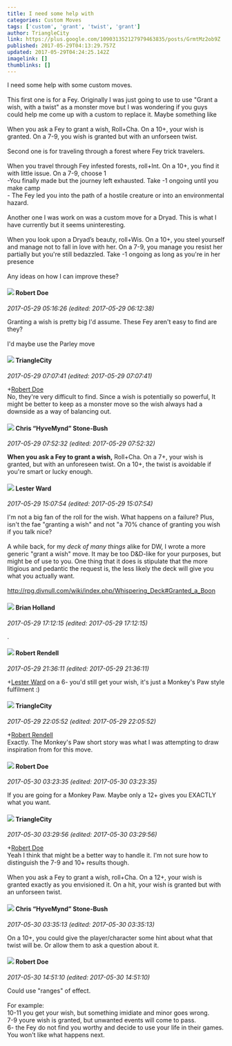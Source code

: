 ```yaml
---
title: I need some help with
categories: Custom Moves
tags: ['custom', 'grant', 'twist', 'grant']
author: TriangleCity
link: https://plus.google.com/109031352127979463835/posts/GrmtMz2ob9Z
published: 2017-05-29T04:13:29.757Z
updated: 2017-05-29T04:24:25.142Z
imagelink: []
thumblinks: []
---
```


I need some help with some custom moves.<br /><br />This first one is for a Fey. Originally I was just going to use to use &quot;Grant a wish, with a twist&quot; as a monster move but I was wondering if you guys could help me come up with a custom to replace it. Maybe something like<br /><br />When you ask a Fey to grant a wish, Roll+Cha. On a 10+, your wish is granted. On a 7-9, you wish is granted but with an unforseen twist. <br /><br />Second one is for traveling through a forest where Fey trick travelers. <br /><br />When you travel through Fey infested forests, roll+Int. On a 10+, you find it with little issue. On a 7-9, choose 1<br />-You finally made but the journey left exhausted. Take -1 ongoing until you make camp<br />- The Fey led you into the path of a hostile creature or into an environmental hazard.<br /><br />Another one I was work on was a custom move for a Dryad. This is what I have currently but it seems uninteresting.<br /><br /> When you look upon a Dryad’s beauty, roll+Wis. On a 10+, you steel yourself and manage not to fall in love with her. On a 7-9, you manage you resist her partially but you&#39;re still bedazzled. Take -1 ongoing as long as you&#39;re in her presence<br /><br />Any ideas on how I can improve these? 
<div id='comment z12gh1oywwjrxbtuy22qjdib5n2hyt1pj04'>
  <h4><img src='{{site.baseurl}}//images/avatars/105487846931822189120_photo.jpg'> Robert Doe</h4>
      <p><cite>2017-05-29 05:16:26 (edited: 2017-05-29 06:12:38)</cite></p>
        <p>Granting a wish is pretty big I&#39;d assume.  These Fey aren&#39;t easy to find are they?<br /><br />I&#39;d maybe use the Parley move</p>
</div>
        

<div id='comment z12gh1oywwjrxbtuy22qjdib5n2hyt1pj04'>
  <h4><img src='{{site.baseurl}}//images/avatars/109031352127979463835_photo.jpg'> TriangleCity</h4>
      <p><cite>2017-05-29 07:07:41 (edited: 2017-05-29 07:07:41)</cite></p>
        <p><span class="proflinkWrapper"><span class="proflinkPrefix">+</span><a class="proflink" href="https://plus.google.com/105487846931822189120" oid="105487846931822189120">Robert Doe</a></span> <br />No, they&#39;re very difficult to find. Since a wish is potentially so powerful, It might be better to keep as a monster move so the wish always had a downside as a way of balancing out.</p>
</div>
        

<div id='comment z12gh1oywwjrxbtuy22qjdib5n2hyt1pj04'>
  <h4><img src='{{site.baseurl}}//images/avatars/108053817066303198241_photo.jpg'> Chris “HyveMynd” Stone-Bush</h4>
      <p><cite>2017-05-29 07:52:32 (edited: 2017-05-29 07:52:32)</cite></p>
        <p><b>When you ask a Fey to grant a wish,</b> Roll+Cha. On a 7+, your wish is granted, but with an unforeseen twist. On a 10+, the twist is avoidable if you&#39;re smart or lucky enough.</p>
</div>
        

<div id='comment z12gh1oywwjrxbtuy22qjdib5n2hyt1pj04'>
  <h4><img src='{{site.baseurl}}//images/avatars/108131264929529993281_photo.jpg'> Lester Ward</h4>
      <p><cite>2017-05-29 15:07:54 (edited: 2017-05-29 15:07:54)</cite></p>
        <p>I&#39;m not a big fan of the roll for the wish. What happens on a failure? Plus, isn&#39;t the fae &quot;granting a wish&quot; and not &quot;a 70% chance of granting you wish if you talk nice?<br /><br />A while back, for my <i>deck of many things</i> alike for DW, I wrote a more generic &quot;grant a wish&quot; move. It may be too D&amp;D-like for your purposes, but might be of use to you. One thing that it does is stipulate that the more litigious and pedantic the request is, the less likely the deck will give you what you actually want.<br /><br /><a href="http://rpg.divnull.com/wiki/index.php/Whispering_Deck#Granted_a_Boon" class="ot-anchor">http://rpg.divnull.com/wiki/index.php/Whispering_Deck#Granted_a_Boon</a></p>
</div>
        

<div id='comment z12gh1oywwjrxbtuy22qjdib5n2hyt1pj04'>
  <h4><img src='{{site.baseurl}}//images/avatars/101824580455031797035_photo.jpg'> Brian Holland</h4>
      <p><cite>2017-05-29 17:12:15 (edited: 2017-05-29 17:12:15)</cite></p>
        <p>.</p>
</div>
        

<div id='comment z12gh1oywwjrxbtuy22qjdib5n2hyt1pj04'>
  <h4><img src='{{site.baseurl}}//images/avatars/109791996665503926061_photo.jpg'> Robert Rendell</h4>
      <p><cite>2017-05-29 21:36:11 (edited: 2017-05-29 21:36:11)</cite></p>
        <p><span class="proflinkWrapper"><span class="proflinkPrefix">+</span><a class="proflink" href="https://plus.google.com/108131264929529993281" oid="108131264929529993281">Lester Ward</a></span> on a 6- you&#39;d still get your wish, it&#39;s just a Monkey&#39;s Paw style fulfilment :)</p>
</div>
        

<div id='comment z12gh1oywwjrxbtuy22qjdib5n2hyt1pj04'>
  <h4><img src='{{site.baseurl}}//images/avatars/109031352127979463835_photo.jpg'> TriangleCity</h4>
      <p><cite>2017-05-29 22:05:52 (edited: 2017-05-29 22:05:52)</cite></p>
        <p><span class="proflinkWrapper"><span class="proflinkPrefix">+</span><a class="proflink" href="https://plus.google.com/109791996665503926061" oid="109791996665503926061">Robert Rendell</a></span> <br />Exactly. The Monkey&#39;s Paw short story was what I was attempting to draw inspiration from for this move.</p>
</div>
        

<div id='comment z12gh1oywwjrxbtuy22qjdib5n2hyt1pj04'>
  <h4><img src='{{site.baseurl}}//images/avatars/105487846931822189120_photo.jpg'> Robert Doe</h4>
      <p><cite>2017-05-30 03:23:35 (edited: 2017-05-30 03:23:35)</cite></p>
        <p>If you are going for a Monkey Paw. Maybe only a 12+ gives you EXACTLY what you want.</p>
</div>
        

<div id='comment z12gh1oywwjrxbtuy22qjdib5n2hyt1pj04'>
  <h4><img src='{{site.baseurl}}//images/avatars/109031352127979463835_photo.jpg'> TriangleCity</h4>
      <p><cite>2017-05-30 03:29:56 (edited: 2017-05-30 03:29:56)</cite></p>
        <p><span class="proflinkWrapper"><span class="proflinkPrefix">+</span><a class="proflink" href="https://plus.google.com/105487846931822189120" oid="105487846931822189120">Robert Doe</a></span> <br />Yeah I think that might be a better way to handle it. I&#39;m not sure how to distinguish the 7-9 and 10+ results though. <br /><br />When you ask a Fey to grant a wish, roll+Cha. On a 12+, your wish is granted exactly as you envisioned it. On a hit, your wish is granted but with an unforseen twist.</p>
</div>
        

<div id='comment z12gh1oywwjrxbtuy22qjdib5n2hyt1pj04'>
  <h4><img src='{{site.baseurl}}//images/avatars/108053817066303198241_photo.jpg'> Chris “HyveMynd” Stone-Bush</h4>
      <p><cite>2017-05-30 03:35:13 (edited: 2017-05-30 03:35:13)</cite></p>
        <p>On a 10+, you could give the player/character some hint about what that twist will be. Or allow them to ask a question about it.</p>
</div>
        

<div id='comment z12gh1oywwjrxbtuy22qjdib5n2hyt1pj04'>
  <h4><img src='{{site.baseurl}}//images/avatars/105487846931822189120_photo.jpg'> Robert Doe</h4>
      <p><cite>2017-05-30 14:51:10 (edited: 2017-05-30 14:51:10)</cite></p>
        <p>Could use &quot;ranges&quot; of effect.<br /><br />For example:<br />10-11 you get your wish, but something imidiate and minor goes wrong.<br />7-9 youre wish is granted, but unwanted events will come to pass.<br />6- the Fey do not find you worthy and decide to use your life in their games. You won&#39;t like what happens next.</p>
</div>
        